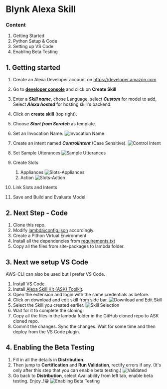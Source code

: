 # Blynk Alexa Skill

### Content
1. Getting Started
2. Python Setup & Code
3. Setting up VS Code
4. Enabling Beta Testing

## 1. Getting started
1. Create an Alexa Developer account on https://developer.amazon.com
2. Go to [__developer console__](https://developer.amazon.com/alexa/console/ask) and click on __Create Skill__
3. Enter a ___Skill name___, chose Language, select ___Custom___ for model to add, Select ___Alexa hosted___ for hosting skill's backend.
4. Click on __create skill__ (top right).
5. Choose ___Start from Scratch___ as template.
6. Set an Invocation Name.
![Invocation Name](assets/otherImages/InvocationName.png)
7. Create an intent named ___ControlIntent___ (Case Sensitive).
![Control Intent](assets/otherImages/AddControlIntent.png)
8. Set Sample Utterances
![Sample Utterances](assets/otherImages/SetSampleUtterances.png)
9. Create Slots
   1. Appliances
   ![Slots-Appliances](assets/otherImages/CreateSlots(Appliances).png)
   2. Action
   ![Slots-Action](assets/otherImages/CreateSlots(Actions).png)

10. Link Slots and Intents
11. Save and Build and Evaluate Model.

## 2. Next Step - Code
1. Clone this repo.
2. Modify [lambda\config.json](lambda/config.json) accordingly.
2. Create a Pithon Virtual Environment.
3. Install all the dependencies from [requirements.txt](lambda/requirements.txt)
4. Copy all the files from site-packages to lambda folder.

## 3. Next we setup VS Code
AWS-CLI can also be used but I prefer VS Code.

1. Install VS Code.
2. Install [Alexa Skill Kit (ASK) Toolkit](https://marketplace.visualstudio.com/items?itemName=ask-toolkit.alexa-skills-kit-toolkit).
3. Open the extension and login with the same credentials as before.
4. Click on download and edit skill from side bar.
![Download and Edit Skill](assets\otherImages\DownloadandEditSkill.png)
5. Select the Skill you created earlier.
![Skill Selection](assets\otherImages\skillSelection.png)
6. Wait for it to complete the cloning.
7. Copy all the files in the lambda folder in the GitHub cloned repo to ASK cloned repo.
8. Commit the changes. Sync the changes. Wait for some time and then deploy from the VS Code plugin.

## 4. Enabling the Beta Testing
1. Fill in all the details in __Distribution__.
2. Then jump to __Certification__ and __Run Validation__, rectify errors if any. (It's only after this step that you can enable beta testing.)
![Validated](assets/otherImages/validated.png)
3. Go back to __Distribution__, select Availability from left tab, enable beta testing. Enjoy..!😁
![Enabling Beta Testing](assets/otherImages/BetaTesting.png)
